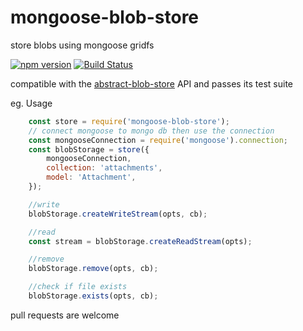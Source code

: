 mongoose-blob-store
==================

store blobs using mongoose gridfs

[![npm version](https://badge.fury.io/js/mongoose-blob-store.svg)](https://badge.fury.io/js/mongoose-blob-store)
[![Build Status](https://travis-ci.org/lwhiteley/mongoose-blob-store.svg?branch=master)](https://travis-ci.org/lwhiteley/mongoose-blob-store)


compatible with the [abstract-blob-store](https://github.com/maxogden/abstract-blob-store) API and passes its test suite

eg. Usage

```js
    const store = require('mongoose-blob-store');
    // connect mongoose to mongo db then use the connection
    const mongooseConnection = require('mongoose').connection;
    const blobStorage = store({
        mongooseConnection,
        collection: 'attachments',
        model: 'Attachment',
    });

    //write
    blobStorage.createWriteStream(opts, cb);

    //read
    const stream = blobStorage.createReadStream(opts);

    //remove
    blobStorage.remove(opts, cb);

    //check if file exists
    blobStorage.exists(opts, cb);
```

pull requests are welcome



